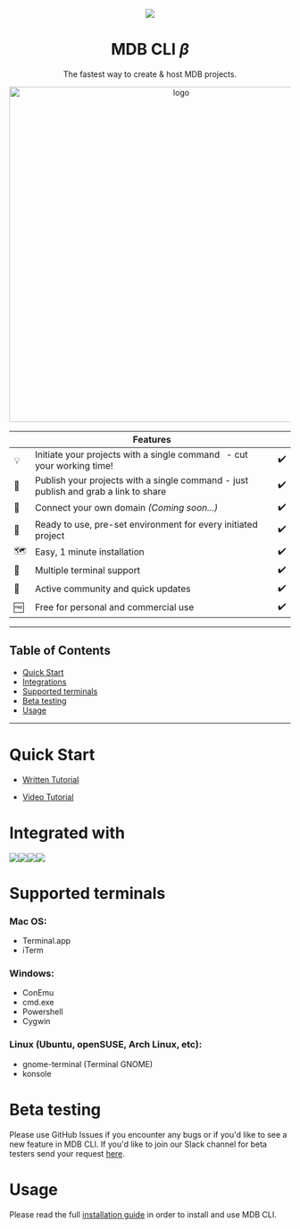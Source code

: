 <p align="center">
  <a href="https://mdbootstrap.com/docs/jquery/getting-started/download/">
    <img src="https://mdbootstrap.com/img/Marketing/general/logo/medium/mdb-r.png">
  </a>
</p>

<h1 align="center">MDB CLI <em>β</em></h1>

<p align="center">
  The fastest way to create & host MDB projects.
</p>

<p align="center">
  <a href="https://mdbootstrap.com/cli/" target="_blank">
    <img width="600" src="https://mdbootstrap.com/wp-content/uploads/2019/05/mdb-cli-beta.jpg" alt="logo">
  </a>
</p>

|         | Features  |                         |
|-----------------------------------------|------------------|------------------------------|
|💡 |Initiate your projects with a single command⠀- cut your working time!⠀⠀ | ✔️ |
|📘 |Publish your projects with a single command - just publish and grab a link to share | ✔️ |
|📑 |Connect your own domain _(Coming soon...)_| ✔️ |
|📱 |Ready to use, pre-set environment for every initiated project| ✔️ |
|🗺️ |Easy, 1 minute installation ⠀⠀⠀⠀⠀ ⠀⠀⠀⠀⠀ ⠀⠀⠀⠀⠀ | ✔️| 
|💽 |Multiple terminal support⠀⠀⠀⠀⠀ ⠀⠀⠀⠀⠀ ⠀⠀⠀⠀⠀ ⠀⠀⠀| ✔️ |
|👥 |Active community and quick updates| ✔️ |
|🆓 |Free for personal and commercial use| ✔️ |
________
## Table of Contents

* [Quick Start](#quick-start)
* [Integrations](#integrated-with)
* [Supported terminals](#supported-terminals)
* [Beta testing](#beta-testing)
* [Usage](#usage)
________

# Quick Start

 - [Written Tutorial](https://mdbootstrap.com/cli/quick-start/)

 - [Video Tutorial](https://www.youtube.com/watch?v=-pIJnQQMexg)

# Integrated with

[<img src="https://mdbootstrap.com/img/Marketing/general/logo/small/jquery.png"/>](https://mdbootstrap.com/docs/jquery/)[<img src="https://mdbootstrap.com/img/Marketing/general/logo/small/angular.png"/>](https://mdbootstrap.com/docs/angular/)[<img src="https://mdbootstrap.com/img/Marketing/general/logo/small/react.png"/>](https://mdbootstrap.com/docs/react/)[<img src="https://mdbootstrap.com/img/Marketing/general/logo/small/vue.png"/>](https://mdbootstrap.com/docs/vue/)

# Supported terminals

### Mac OS:
- Terminal.app
- iTerm
### Windows:
- ConEmu
- cmd.exe
- Powershell
- Cygwin
### Linux (Ubuntu, openSUSE, Arch Linux, etc):
- gnome-terminal (Terminal GNOME)
- konsole

# Beta testing

Please use GitHub Issues if you encounter any bugs or if you'd like to see a new feature in MDB CLI.
If you'd like to join our Slack channel for beta testers send your request [here](http://mattonit.mdbootstrap.com/slack/).

# Usage

Please read the full [installation guide](https://mdbootstrap.com/cli/quick-start/) in order to install and use MDB CLI.
